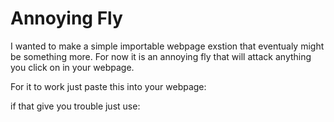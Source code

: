 # Annoying Fly  
I wanted to make a simple importable webpage exstion that eventualy might be something more.
For now it is an annoying fly that will attack anything you click on in your webpage.  
  
For it to work just paste this into your webpage:
>><script type="module"> import { initFly } from 'https://michaelgalloway404.github.io/AnnoyingFly/fly.js'; initFly(); </script>  

if that give you trouble just use:  
>><script type="module"> import { initFly } from 'https://cdn.jsdelivr.net/gh/MichaelGalloway404/AnnoyingFly@main/fly.js'; initFly(); </script>  
